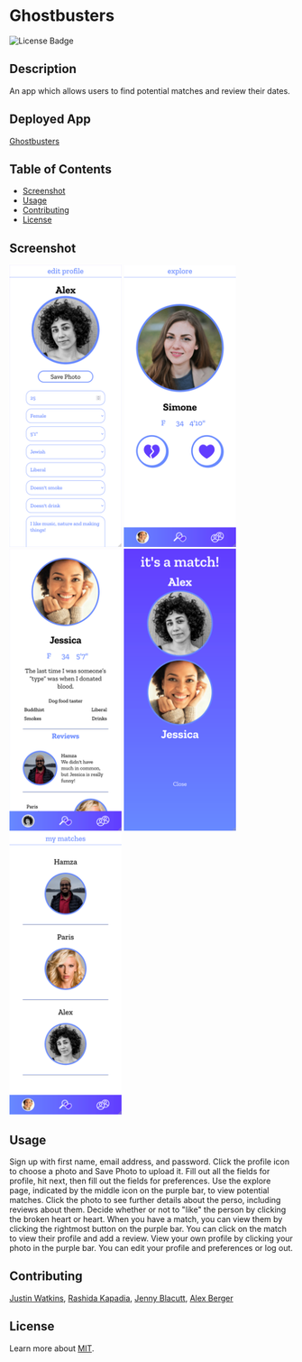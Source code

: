 
# Ghostbusters

![License Badge](https://img.shields.io/badge/license-MIT-blue)

## Description
An app which allows users to find potential matches and review their dates.

## Deployed App
[Ghostbusters](https://agile-peak-65135.herokuapp.com/)
  
## Table of Contents
- [Screenshot](#screenshot)
- [Usage](#usage)
- [Contributing](#contributing)
- [License](#license)
  
## Screenshot

<img src='./screenshots/screenshot1.png' height='500px'> <img src='./screenshots/screenshot2.png' height='500px'> <img src='./screenshots/screenshot3.png' height='500px'> <img src='./screenshots/screenshot4.png' height='500px'> <img src='./screenshots/screenshot5.png' height='500px'>

  
## Usage
Sign up with first name, email address, and password. Click the profile icon to choose a photo and Save Photo to upload it. Fill out all the fields for profile, hit next, then fill out the fields for preferences. Use the explore page, indicated by the middle icon on the purple bar, to view potential matches. Click the photo to see further details about the perso, including reviews about them. Decide whether or not to "like" the person by clicking the broken heart or heart. When you have a match, you can view them by clicking the rightmost button on the purple bar. You can click on the match to view their profile and add a review. View your own profile by clicking your photo in the purple bar. You can edit your profile and preferences or log out.
 
## Contributing
[Justin Watkins](https://github.com/JWatkins28), [Rashida Kapadia](https://github.com/rashida53), [Jenny Blacutt](https://github.com/itsjennyb), [Alex Berger](https://github.com/aberger3647)

## License
Learn more about [MIT](https://choosealicense.com/licenses/mit/).